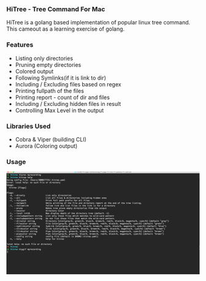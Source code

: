 ### HiTree - Tree Command For Mac

HiTree is a golang based implementation of popular linux tree command. This cameout as a learning exercise of golang. 

### Features

- Listing only directories
- Pruning empty directories
- Colored output
- Following Symlinks(if it is link to dir)
- Including / Excluding files based on regex
- Printing fullpath of the files
- Printing report - count of dir and files 
- Including / Excluding hidden files in result
- Controlling Max Level in the output

### Libraries Used

- Cobra & Viper (building CLI)
- Aurora (Coloring output)

### Usage

![Alt Text](tty.gif)
